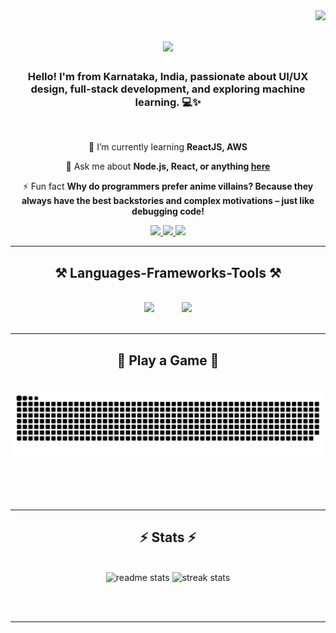<img align="right" src="https://visitor-badge.laobi.icu/badge?page_id=mrpeace07.mrpeace07" />


<h1 align="center">
    <img src="https://readme-typing-svg.herokuapp.com/?font=Righteous&size=35&center=true&vCenter=true&width=500&height=70&duration=4000&lines=Hi+There!+👋;+I'm+Nishanth+Suresha!;" />
</h1>

<h3 align="center"> Hello! I'm from Karnataka, India, passionate about UI/UX design, full-stack development, and exploring machine learning. 💻✨</h3>

<br/>

<div align="center">
 

 
 🌱 I’m currently learning **ReactJS, AWS**

💬 Ask me about **Node.js, React, or anything [here](https://www.linkedin.com/in/nishanth-s-35b515222)**

⚡ Fun fact **Why do programmers prefer anime villains? Because they always have the best backstories and complex motivations – just like debugging code!**

 </div>
 
<div align="center"> 
   <a href="mailto:nishanthnish708@gmail.com">
    <img src="https://img.shields.io/badge/gmail-333333?style=for-the-badge&logo=gmail&logoColor=red" />
  <a href="https://www.linkedin.com/in/nishanth-s-35b515222" target="_blank">
    <img src="https://img.shields.io/badge/LinkedIn-0077B5?style=for-the-badge&logo=linkedin&logoColor=white" target="_blank" />
  </a>
  <a href="https://mrpeace-portfolio.netlify.app/" target="_blank">
     <img src="https://img.shields.io/badge/Portfolio-FF5722?style=for-the-badge&logo=todoist&logoColor=white" target="_blank" /> <!-- sqlite, safari, google-chrome are other good icon options -->
  </a>
</div>

 <hr/>
 
<h2 align="center">⚒️ Languages-Frameworks-Tools ⚒️</h2>
<br/>
<div align="center">
    <img src="https://skillicons.dev/icons?i=react,bootstrap,html,css,vscode,github,figma,tailwind,git," style="margin-right: 20px;" />
    <img src="https://skillicons.dev/icons?i=nodejs,python,javascript,typescript,express,mongodb,c,java,nextjs,mysql,flask" style="margin-left: 20px;" /><br>
</div>


<br/>
<hr/>

<div align="center">
  <h2>🐍 Play a Game 🐍</h2>
  <br>
 <img alt="snake eating my contributions" src="https://raw.githubusercontent.com/salesp07/salesp07/output/github-contribution-grid-snake.svg" />
 

  
  <br/><br/><br/>
</div>

<hr/>

<h2 align="center">⚡ Stats ⚡</h2>

<br>

<div align="center">
    <img width="350" src="https://github-readme-stats.vercel.app/api?username=mrpeace07&count_private=true&show_icons=true&theme=react&rank_icon=github&border_radius=10" alt="readme stats" />
    <img width="350" src="https://github-readme-streak-stats.herokuapp.com/?user=mrpeace07&theme=react&border_radius=10" alt="streak stats" /><br/>
    
</div>


<br/><br/>

<hr/>

<br/>



<br/>
